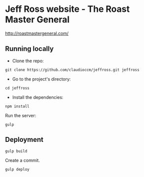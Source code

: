 # Jeff Ross website - The Roast Master General

http://roastmastergeneral.com/

## Running locally

- Clone the repo:
```
git clone https://github.com/claudioccm/jeffross.git jeffross
```

- Go to the project's directory:
```
cd jeffross
```

- Install the dependencies:
```
npm install
```

Run the server:
```
gulp
```

## Deployment

```
gulp build
```

Create a commit.

```
gulp deploy
```